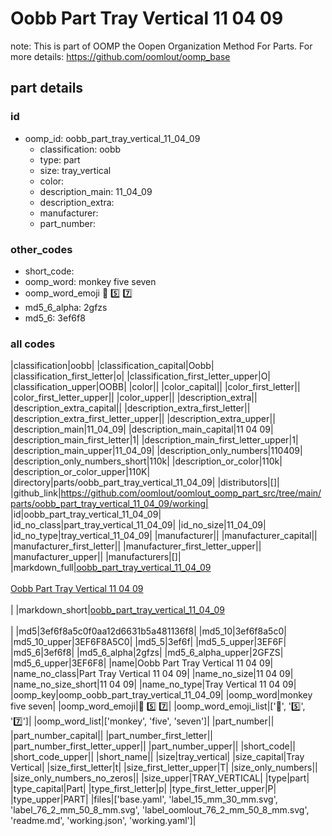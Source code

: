 # Oobb Part Tray Vertical 11 04 09  

note: This is part of OOMP the Oopen Organization Method For Parts. For more details: https://github.com/oomlout/oomp_base

##  part details





### id
* oomp_id: oobb_part_tray_vertical_11_04_09
  * classification: oobb
  * type: part
  * size: tray_vertical
  * color: 
  * description_main: 11_04_09
  * description_extra: 
  * manufacturer: 
  * part_number: 

### other_codes
* short_code: 
* oomp_word: monkey five seven
* oomp_word_emoji :monkey: :five: :seven:
* md5_6_alpha: 2gfzs
* md5_6: 3ef6f8

### all codes 
|classification|oobb|
|classification_capital|Oobb|
|classification_first_letter|o|
|classification_first_letter_upper|O|
|classification_upper|OOBB|
|color||
|color_capital||
|color_first_letter||
|color_first_letter_upper||
|color_upper||
|description_extra||
|description_extra_capital||
|description_extra_first_letter||
|description_extra_first_letter_upper||
|description_extra_upper||
|description_main|11_04_09|
|description_main_capital|11 04 09|
|description_main_first_letter|1|
|description_main_first_letter_upper|1|
|description_main_upper|11_04_09|
|description_only_numbers|110409|
|description_only_numbers_short|110k|
|description_or_color|110k|
|description_or_color_upper|110K|
|directory|parts/oobb_part_tray_vertical_11_04_09|
|distributors|[]|
|github_link|https://github.com/oomlout/oomlout_oomp_part_src/tree/main/parts/oobb_part_tray_vertical_11_04_09/working|
|id|oobb_part_tray_vertical_11_04_09|
|id_no_class|part_tray_vertical_11_04_09|
|id_no_size|11_04_09|
|id_no_type|tray_vertical_11_04_09|
|manufacturer||
|manufacturer_capital||
|manufacturer_first_letter||
|manufacturer_first_letter_upper||
|manufacturer_upper||
|manufacturers|[]|
|markdown_full|[oobb_part_tray_vertical_11_04_09](https://github.com/oomlout/oomlout_oomp_part_src/tree/main/parts/oobb_part_tray_vertical_11_04_09/working)<br>[](https://github.com/oomlout/oomlout_oomp_part_src/tree/main/parts/oobb_part_tray_vertical_11_04_09/working)<br>[Oobb Part Tray Vertical 11 04 09](https://github.com/oomlout/oomlout_oomp_part_src/tree/main/parts/oobb_part_tray_vertical_11_04_09/working)<br><br>|
|markdown_short|[oobb_part_tray_vertical_11_04_09](https://github.com/oomlout/oomlout_oomp_part_src/tree/main/parts/oobb_part_tray_vertical_11_04_09/working)<br><br>|
|md5|3ef6f8a5c0f0aa12d6631b5a481136f8|
|md5_10|3ef6f8a5c0|
|md5_10_upper|3EF6F8A5C0|
|md5_5|3ef6f|
|md5_5_upper|3EF6F|
|md5_6|3ef6f8|
|md5_6_alpha|2gfzs|
|md5_6_alpha_upper|2GFZS|
|md5_6_upper|3EF6F8|
|name|Oobb Part Tray Vertical 11 04 09|
|name_no_class|Part Tray Vertical 11 04 09|
|name_no_size|11 04 09|
|name_no_size_short|11 04 09|
|name_no_type|Tray Vertical 11 04 09|
|oomp_key|oomp_oobb_part_tray_vertical_11_04_09|
|oomp_word|monkey five seven|
|oomp_word_emoji|:monkey: :five: :seven:|
|oomp_word_emoji_list|[':monkey:', ':five:', ':seven:']|
|oomp_word_list|['monkey', 'five', 'seven']|
|part_number||
|part_number_capital||
|part_number_first_letter||
|part_number_first_letter_upper||
|part_number_upper||
|short_code||
|short_code_upper||
|short_name||
|size|tray_vertical|
|size_capital|Tray Vertical|
|size_first_letter|t|
|size_first_letter_upper|T|
|size_only_numbers||
|size_only_numbers_no_zeros||
|size_upper|TRAY_VERTICAL|
|type|part|
|type_capital|Part|
|type_first_letter|p|
|type_first_letter_upper|P|
|type_upper|PART|
|files|['base.yaml', 'label_15_mm_30_mm.svg', 'label_76_2_mm_50_8_mm.svg', 'label_oomlout_76_2_mm_50_8_mm.svg', 'readme.md', 'working.json', 'working.yaml']|
